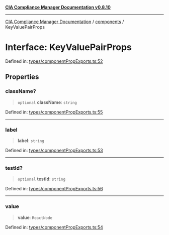 [**CIA Compliance Manager Documentation v0.8.10**](../../README.md)

***

[CIA Compliance Manager Documentation](../../modules.md) / [components](../README.md) / KeyValuePairProps

# Interface: KeyValuePairProps

Defined in: [types/componentPropExports.ts:52](https://github.com/Hack23/cia-compliance-manager/blob/680c1f0618a64f5e2a4571e2b2ee23d6baf8dc9d/src/types/componentPropExports.ts#L52)

## Properties

### className?

> `optional` **className**: `string`

Defined in: [types/componentPropExports.ts:55](https://github.com/Hack23/cia-compliance-manager/blob/680c1f0618a64f5e2a4571e2b2ee23d6baf8dc9d/src/types/componentPropExports.ts#L55)

***

### label

> **label**: `string`

Defined in: [types/componentPropExports.ts:53](https://github.com/Hack23/cia-compliance-manager/blob/680c1f0618a64f5e2a4571e2b2ee23d6baf8dc9d/src/types/componentPropExports.ts#L53)

***

### testId?

> `optional` **testId**: `string`

Defined in: [types/componentPropExports.ts:56](https://github.com/Hack23/cia-compliance-manager/blob/680c1f0618a64f5e2a4571e2b2ee23d6baf8dc9d/src/types/componentPropExports.ts#L56)

***

### value

> **value**: `ReactNode`

Defined in: [types/componentPropExports.ts:54](https://github.com/Hack23/cia-compliance-manager/blob/680c1f0618a64f5e2a4571e2b2ee23d6baf8dc9d/src/types/componentPropExports.ts#L54)
